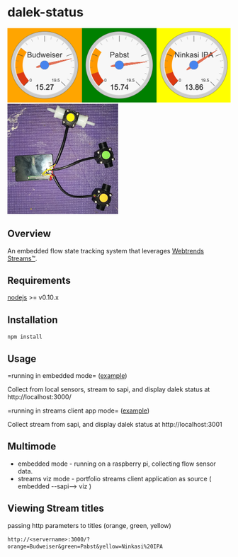 dalek-status
==========

![initial](initial.png)
![initial](black_box.png)

Overview
--------

An embedded flow state tracking system that leverages [Webtrends Streams™](http://www.webtrends.com/products/streams/).



Requirements
------------

[nodejs](https://nodejs.org/) >= v0.10.x


Installation
-------------

```
npm install
```

Usage
-----


=running in embedded mode= ([example](run.sh))

Collect from local sensors, stream to sapi, and display dalek status at http://localhost:3000/

=running in streams client app mode= ([example](run_app_example.sh))

Collect stream from sapi, and display dalek status at http://localhost:3001


Multimode
---------

* embedded mode - running on a raspberry pi, collecting flow sensor data.
* streams viz mode - portfolio streams client application as source ( embedded --sapi-->  viz )

Viewing Stream titles
---------------------
passing http parameters to titles (orange, green, yellow) 
```
http://<servername>:3000/?orange=Budweiser&green=Pabst&yellow=Ninkasi%20IPA
```


